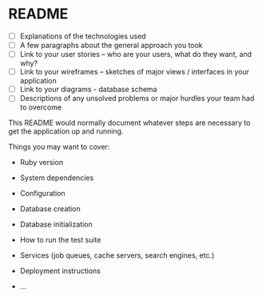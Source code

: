 # README

- [ ] Explanations of the technologies used
- [ ] A few paragraphs about the general approach you took
- [ ] Link to your user stories – who are your users, what do they want, and why?
- [ ] Link to your wireframes – sketches of major views / interfaces in your application
- [ ] Link to your diagrams - database schema
- [ ] Descriptions of any unsolved problems or major hurdles your team had to overcome

This README would normally document whatever steps are necessary to get the
application up and running.

Things you may want to cover:

* Ruby version

* System dependencies

* Configuration

* Database creation

* Database initialization

* How to run the test suite

* Services (job queues, cache servers, search engines, etc.)

* Deployment instructions

* ...
